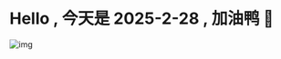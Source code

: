 
# Hello , 今天是 2025-2-28 , 加油鸭 🤭

![img](https://v1.jinrishici.com/all.svg?font-size=18&spacing=4)

